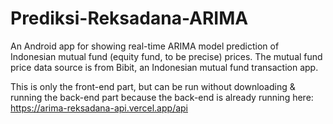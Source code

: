 # Prediksi-Reksadana-ARIMA

An Android app for showing real-time ARIMA model prediction of Indonesian mutual fund (equity fund, to be precise) prices. The mutual fund price data source is from Bibit, an Indonesian mutual fund transaction app. 

This is only the front-end part, but can be run without downloading & running the back-end part because the back-end is already running here:
https://arima-reksadana-api.vercel.app/api
